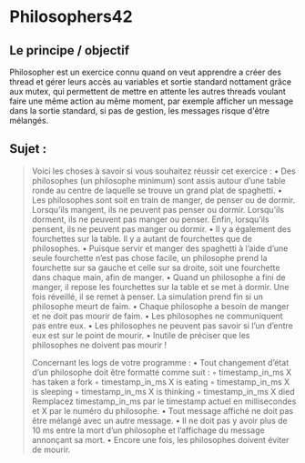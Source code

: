 # Philosophers42

## Le principe / objectif

Philosopher est un exercice connu quand on veut apprendre a créer des thread et gérer leurs accès au variables et sortie standard nottament grâce aux mutex, qui permettent de mettre en attente les autres threads voulant faire une même action au même moment, par exemple afficher un message dans la sortie standard, si pas de gestion, les messages risque d'être mélangés.

## Sujet :
> Voici les choses à savoir si vous souhaitez réussir cet exercice :
> • Des philosophes (un philosophe minimum) sont assis autour d’une table ronde au
> centre de laquelle se trouve un grand plat de spaghetti.
> • Les philosophes sont soit en train de manger, de penser ou de dormir.
> Lorsqu’ils mangent, ils ne peuvent pas penser ou dormir.
> Lorsqu’ils dorment, ils ne peuvent pas manger ou penser.
> Enfin, lorsqu’ils pensent, ils ne peuvent pas manger ou dormir.
> • Il y a également des fourchettes sur la table. Il y a autant de fourchettes que
> de philosophes.
> • Puisque servir et manger des spaghetti à l’aide d’une seule fourchette n’est pas
> chose facile, un philosophe prend la fourchette sur sa gauche et celle sur sa droite,
> soit une fourchette dans chaque main, afin de manger.
> • Quand un philosophe a fini de manger, il repose les fourchettes sur la table et se
> met à dormir. Une fois réveillé, il se remet à penser. La simulation prend fin si un
> philosophe meurt de faim.
> • Chaque philosophe a besoin de manger et ne doit pas mourir de faim.
> • Les philosophes ne communiquent pas entre eux.
> • Les philosophes ne peuvent pas savoir si l’un d’entre eux est sur le point de mourir.
> • Inutile de préciser que les philosophes ne doivent pas mourir !
> 
> Concernant les logs de votre programme :
> • Tout changement d’état d’un philosophe doit être formatté comme suit :
> ◦ timestamp_in_ms X has taken a fork
> ◦ timestamp_in_ms X is eating
> ◦ timestamp_in_ms X is sleeping
> ◦ timestamp_in_ms X is thinking
> ◦ timestamp_in_ms X died
> Remplacez timestamp_in_ms par le timestamp actuel en millisecondes
> et X par le numéro du philosophe.
> • Tout message affiché ne doit pas être mélangé avec un autre message.
> • Il ne doit pas y avoir plus de 10 ms entre la mort d’un philosophe et l’affichage du
> message annonçant sa mort.
> • Encore une fois, les philosophes doivent éviter de mourir.